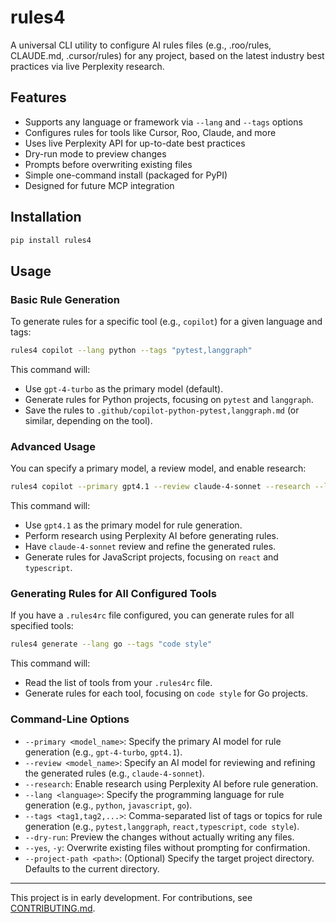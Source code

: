 # rules4

A universal CLI utility to configure AI rules files (e.g., .roo/rules, CLAUDE.md, .cursor/rules) for any project, based on the latest industry best practices via live Perplexity research.

## Features
- Supports any language or framework via `--lang` and `--tags` options
- Configures rules for tools like Cursor, Roo, Claude, and more
- Uses live Perplexity API for up-to-date best practices
- Dry-run mode to preview changes
- Prompts before overwriting existing files
- Simple one-command install (packaged for PyPI)
- Designed for future MCP integration

## Installation

```bash
pip install rules4
```

## Usage

### Basic Rule Generation

To generate rules for a specific tool (e.g., `copilot`) for a given language and tags:

```bash
rules4 copilot --lang python --tags "pytest,langgraph"
```

This command will:
- Use `gpt-4-turbo` as the primary model (default).
- Generate rules for Python projects, focusing on `pytest` and `langgraph`.
- Save the rules to `.github/copilot-python-pytest,langgraph.md` (or similar, depending on the tool).

### Advanced Usage

You can specify a primary model, a review model, and enable research:

```bash
rules4 copilot --primary gpt4.1 --review claude-4-sonnet --research --lang javascript --tags "react,typescript"
```

This command will:
- Use `gpt4.1` as the primary model for rule generation.
- Perform research using Perplexity AI before generating rules.
- Have `claude-4-sonnet` review and refine the generated rules.
- Generate rules for JavaScript projects, focusing on `react` and `typescript`.

### Generating Rules for All Configured Tools

If you have a `.rules4rc` file configured, you can generate rules for all specified tools:

```bash
rules4 generate --lang go --tags "code style"
```

This command will:
- Read the list of tools from your `.rules4rc` file.
- Generate rules for each tool, focusing on `code style` for Go projects.

### Command-Line Options

- `--primary <model_name>`: Specify the primary AI model for rule generation (e.g., `gpt-4-turbo`, `gpt4.1`).
- `--review <model_name>`: Specify an AI model for reviewing and refining the generated rules (e.g., `claude-4-sonnet`).
- `--research`: Enable research using Perplexity AI before rule generation.
- `--lang <language>`: Specify the programming language for rule generation (e.g., `python`, `javascript`, `go`).
- `--tags <tag1,tag2,...>`: Comma-separated list of tags or topics for rule generation (e.g., `pytest,langgraph`, `react,typescript`, `code style`).
- `--dry-run`: Preview the changes without actually writing any files.
- `--yes`, `-y`: Overwrite existing files without prompting for confirmation.
- `--project-path <path>`: (Optional) Specify the target project directory. Defaults to the current directory.

---

This project is in early development. For contributions, see [CONTRIBUTING.md](CONTRIBUTING.md).

